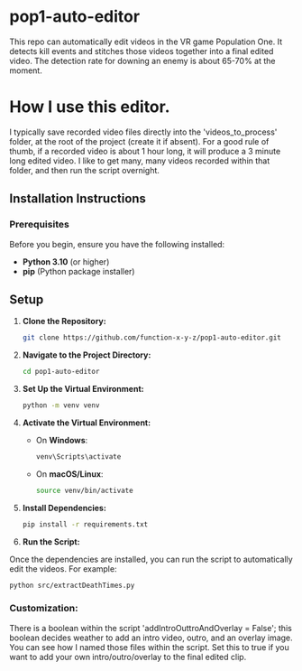 # pop1-auto-editor
This repo can automatically edit videos in the VR game Population One.   It detects kill events and stitches those videos together into a final edited video.  The detection rate for downing an enemy is about 65-70% at the moment.

# How I use this editor.
I typically save recorded video files directly into the 'videos_to_process' folder, at the root of the project (create it if absent).
For a good rule of thumb, if a recorded video is about 1 hour long, it will produce a 3 minute long edited video.
I like to get many, many videos recorded within that folder, and then run the script overnight.

## Installation Instructions

### Prerequisites

Before you begin, ensure you have the following installed:

- **Python 3.10** (or higher)
- **pip** (Python package installer)

## Setup

1. **Clone the Repository:**

    ```bash
    git clone https://github.com/function-x-y-z/pop1-auto-editor.git
    ```

2. **Navigate to the Project Directory:**

    ```bash
    cd pop1-auto-editor
    ```

3. **Set Up the Virtual Environment:**

    ```bash
    python -m venv venv
    ```

4. **Activate the Virtual Environment:**

    - On **Windows**:

      ```bash
      venv\Scripts\activate
      ```

    - On **macOS/Linux**:

      ```bash
      source venv/bin/activate
      ```

5. **Install Dependencies:**

    ```bash
    pip install -r requirements.txt
    ```

6. **Run the Script:**

Once the dependencies are installed, you can run the script to automatically edit the videos. For example:
```bash
python src/extractDeathTimes.py
```

### Customization:

There is a boolean within the script 'addIntroOuttroAndOverlay = False';  this boolean decides weather to add an intro video, outro, and an overlay image.  You can see how I named those files within the script.
Set this to true if you want to add your own intro/outro/overlay to the final edited clip.